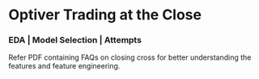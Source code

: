# Optiver Trading at the Close
### EDA | Model Selection | Attempts

Refer PDF containing FAQs on closing cross for better understanding the features and feature engineering.
